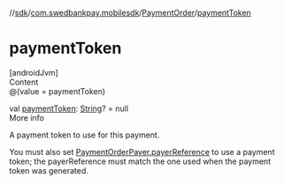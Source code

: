 //[sdk](../../../index.md)/[com.swedbankpay.mobilesdk](../index.md)/[PaymentOrder](index.md)/[paymentToken](payment-token.md)



# paymentToken  
[androidJvm]  
Content  
@(value = paymentToken)  
  
val [paymentToken](payment-token.md): [String](https://kotlinlang.org/api/latest/jvm/stdlib/kotlin/-string/index.html)? = null  
More info  


A payment token to use for this payment.



You must also set [PaymentOrderPayer.payerReference](../-payment-order-payer/payer-reference.md) to use a payment token; the payerReference must match the one used when the payment token was generated.

  



